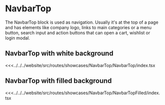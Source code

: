 # NavbarTop

The NavbarTop block is used as navigation. Usually it's at the top of a page and has elements like company logo, links to main categories or a menu button, search input and action buttons that can open a cart, wishlist or login modal.

## NavbarTop with white background

<Showcase showcase-name="NavbarTop/NavbarTop" no-paddings style="min-height: 150px;">

<<<../../../website/src/routes/showcases/NavbarTop/NavbarTop/index.tsx

</Showcase>

## NavbarTop with filled background

<Showcase showcase-name="NavbarTop/NavbarTopFilled" no-paddings style="min-height: 150px;">

<<<../../../website/src/routes/showcases/NavbarTop/NavbarTopFilled/index.tsx

</Showcase>

<!--
## NavbarTop with white background and simple mobile bar

The alternate NavbarTop variant designed to work seamlessly with the NavbarBottom, providing a cohesive mobile navigation experience.

By combining with the NavbarBottom, you can create a unified navigation structure that accommodates both top and bottom navigation elements on mobile devices. This ensures a smooth and intuitive user experience, allowing users to access important navigation options easily.

<Showcase showcase-name="NavbarTop/NavbarTopSimpleMobile" no-paddings style="min-height: 150px;">

<<<../../../website/src/routes/showcases/NavbarTop/NavbarTopSimpleMobile/index.tsx

</Showcase>

## NavbarTop with filled background and simple mobile bar

<Showcase showcase-name="NavbarTop/NavbarTopFilledSimpleMobile" no-paddings style="min-height: 150px;">

<<<../../../website/src/routes/showcases/NavbarTop/NavbarTopFilledSimpleMobile/index.tsx

</Showcase>
 -->

